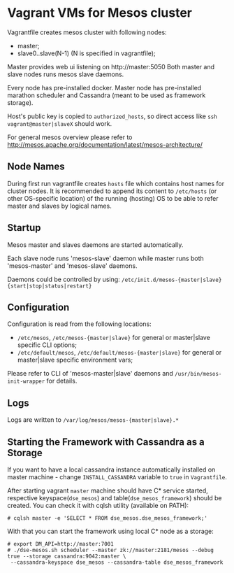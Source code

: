 # Vagrant VMs for Mesos cluster
Vagrantfile creates mesos cluster with following nodes:
- master;
- slave0..slave(N-1) (N is specified in vagrantfile);

Master provides web ui listening on http://master:5050
Both master and slave nodes runs mesos slave daemons.

Every node has pre-installed docker. Master node has pre-installed
marathon scheduler and Cassandra (meant to be used as framework storage).

Host's public key is copied to `authorized_hosts`,
so direct access like `ssh vagrant@master|slaveX` should work.

For general mesos overview please refer to
http://mesos.apache.org/documentation/latest/mesos-architecture/

## Node Names
During first run vagrantfile creates `hosts` file which
contains host names for cluster nodes. It is recommended
to append its content to `/etc/hosts` (or other OS-specific
location) of the running (hosting) OS to be able to refer
master and slaves by logical names.

## Startup
Mesos master and slaves daemons are started automatically.

Each slave node runs 'mesos-slave' daemon while master runs both
'mesos-master' and 'mesos-slave' daemons.

Daemons could be controlled by using:
`/etc/init.d/mesos-{master|slave} {start|stop|status|restart}`

## Configuration
Configuration is read from the following locations:
- `/etc/mesos`, `/etc/mesos-{master|slave}`
  for general or master|slave specific CLI options;
- `/etc/default/mesos`, `/etc/default/mesos-{master|slave}`
  for general or master|slave specific environment vars;

Please refer to CLI of 'mesos-master|slave' daemons and `/usr/bin/mesos-init-wrapper`
for details.

## Logs
Logs are written to `/var/log/mesos/mesos-{master|slave}.*`

## Starting the Framework with Cassandra as a Storage
If you want to have a local cassandra instance automatically installed on master machine - change `INSTALL_CASSANDRA` variable to `true` in `Vagrantfile`.

After starting vagrant `master` machine  should have C* service started, respective keyspace(`dse_mesos`) and table(`dse_mesos_framework`)
should be created. You can check it with cqlsh utility (available on PATH):

```
# cqlsh master -e 'SELECT * FROM dse_mesos.dse_mesos_framework;'
```

With that you can start the framework using local C* node as a storage:
```
# export DM_API=http://master:7001
# ./dse-mesos.sh scheduler --master zk://master:2181/mesos --debug true --storage cassandra:9042:master \
 --cassandra-keyspace dse_mesos --cassandra-table dse_mesos_framework  
```


